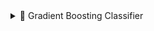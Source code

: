<details>
<summary>📘 Gradient Boosting Classifier</summary>

**Gradient Boosting Classifier** is an **ensemble learning algorithm** used for **classification tasks**.  
It builds a strong classifier by **combining multiple weak learners** (typically decision trees) in a **sequential manner**, where each new model corrects the mistakes of the previous ones.  

Unlike AdaBoost, Gradient Boosting minimizes the **loss function directly using gradient descent**, allowing it to optimize complex, differentiable loss functions.

---

## Intuition

The main idea is to **add models sequentially**, each new model focusing on the **residual errors (misclassifications)** of the previous models.  
Instead of re-weighting samples (as AdaBoost does), Gradient Boosting computes the **negative gradient of the loss function** and fits new learners to this gradient.  

The final classifier is formed by **aggregating the weighted predictions** from all the weak learners.

---

## Model Structure

Gradient Boosting for classification works as follows:

1. Start with an initial model (often based on log odds for binary classification).  
2. Compute **pseudo-residuals** — representing the gradient of the loss function.  
3. Train a weak learner on these pseudo-residuals.  
4. Compute the optimal weight (step size) for the learner.  
5. Update the model’s predictions by adding the scaled learner outputs.  
6. Repeat steps 2–5 for multiple iterations.

The final classifier combines all weak learners into a **strong ensemble model**.

---

## Loss Function

For classification, Gradient Boosting commonly uses the **logistic (deviance) loss function**, especially for binary classification:

$$
L(y, \hat{y}) = \sum_{i=1}^{m} \log(1 + e^{-y_i \hat{y}_i})
$$

Where:  
- \( y_i \in \{-1, +1\} \) = actual class label  
- \( \hat{y}_i \) = model’s predicted score (before applying sigmoid)  
- \( m \) = total number of training samples  

The algorithm minimizes this loss using **gradient descent**, fitting each new learner to the **negative gradient** of this function.

---

## Training Process

At each iteration \( t \):

1. Compute pseudo-residuals:
2. 
   $$
   r_i^{(t)} = -\frac{\partial L(y_i, F_{t-1}(x_i))}{\partial F_{t-1}(x_i)}
   $$
   
4. Fit a weak learner  \( h_t(x) \) to the pseudo-residuals \( r_i^{(t)} \).
5. Compute the optimal step size \( \gamma_t \):
   
   $$
   \gamma_t = \arg\min_\gamma \sum_{i=1}^{m} L(y_i, F_{t-1}(x_i) + \gamma \cdot h_t(x_i))
   $$
   
7. Update the model:
   
   $$
   F_t(x) = F_{t-1}(x) + \eta \cdot \gamma_t \cdot h_t(x)
   $$
   
   where \( \eta \) is the **learning rate** controlling the contribution of each tree.
9. Convert model scores to probabilities using the **sigmoid function**:

   $$
   P(y=1|x) = \frac{1}{1 + e^{-F_T(x)}}
   $$

The final class prediction is:

$$
\hat{y} = 
\begin{cases} 
1, & \text{if } P(y=1|x) > 0.5 \\
0, & \text{otherwise}
\end{cases}
$$

---

## Visualization

<img src="gradientBoostingClassifier.png" alt="Gradient Boosting Classifier Visualization" width="500"/>

- Each weak learner corrects the **classification errors** of the previous models.  
- Predictions are combined using **gradient-based optimization**.  
- The model improves **sequentially** with each iteration.

---

## Accuracy

The following graph shows the accuracy and classification performance of the implemented Gradient Boosting Classifier model:

<img src="gradientClassifierAccuracy.png" alt="Accuracy Graph" width="500"/>

</details>
